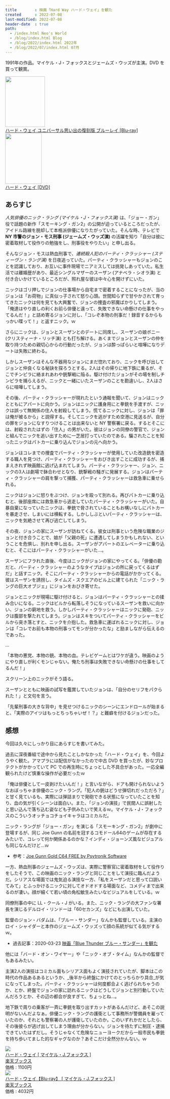 ```yaml
---
title        : 映画「Hard Way ハード・ウェイ」を観た
created      : 2022-07-08
last-modified: 2022-07-08
header-date  : true
path:
  - /index.html Neo's World
  - /blog/index.html Blog
  - /blog/2022/index.html 2022年
  - /blog/2022/07/index.html 07月
---
```


1991年の作品。マイケル・J・フォックスとジェームズ・ウッズが主演。DVD を買って観賞。

<div class="ad-amazon">
  <div class="ad-amazon-image">
    <a href="https://www.amazon.co.jp/dp/B0142J2J3A?tag=neos21-22&amp;linkCode=osi&amp;th=1&amp;psc=1">
      <img src="https://m.media-amazon.com/images/I/61CgxH0rBkL._SL160_.jpg" width="125" height="160">
    </a>
  </div>
  <div class="ad-amazon-info">
    <div class="ad-amazon-title">
      <a href="https://www.amazon.co.jp/dp/B0142J2J3A?tag=neos21-22&amp;linkCode=osi&amp;th=1&amp;psc=1">ハード・ウェイ ユニバーサル思い出の復刻版 ブルーレイ [Blu-ray]</a>
    </div>
  </div>
</div>

<div class="ad-amazon">
  <div class="ad-amazon-image">
    <a href="https://www.amazon.co.jp/dp/B00FSDELB8?tag=neos21-22&amp;linkCode=osi&amp;th=1&amp;psc=1">
      <img src="https://m.media-amazon.com/images/I/515lnUmcLYL._SL160_.jpg" width="115" height="160">
    </a>
  </div>
  <div class="ad-amazon-info">
    <div class="ad-amazon-title">
      <a href="https://www.amazon.co.jp/dp/B00FSDELB8?tag=neos21-22&amp;linkCode=osi&amp;th=1&amp;psc=1">ハード・ウェイ [DVD]</a>
    </div>
  </div>
</div>

## あらすじ

_人気俳優のニック・ラング (マイケル・J・フォックス演)_ は、「ジョー・ガン」役で話題の新作「スモーキング・ガン2」の公開が迫っているところだったが、アイドル路線を脱却して本格派俳優になりたがっていた。そんな時、テレビで **NY 市警のジョン・モス刑事 (ジェームズ・ウッズ演)** の活躍を知り「自分は彼に密着取材して役作りの勉強をし、刑事役をやりたい」と申し出る。

そんなジョン・モスは熱血刑事で、_連続殺人犯のパーティ・クラッシャー (スティーヴン・ラング演)_ を日夜追っていた。パーティ・クラッシャーもジョンのことを認識しており、お互いに事件現場でニアミスしては挑発しあっていた。私生活では離婚歴があり、最近シングルマザーのスーザン (アナベラ・シオラ演) と付き合いかけているところだが、照れ屋な彼は中々心を開けずにいた。

ニックはゴリ押しでジョンの仕事場から自宅まで密着することになったが、当のジョンは「お荷物」に真似っ子されて怒り心頭。世間知らずで甘やかされて育ってきたニックは何を見ても大興奮で、ジョンの捜査の邪魔ばかりしてしまう。「俺達はやり直しの利くお前ら俳優と違って、失敗できない命懸けの仕事をやってるんだ！」と詰め寄るジョンに対し、「コレぞ本物の刑事だ！録音するからもっかい喋って！」と返すニック。ｗ

さらにニックは、ジョンとスーザンとのデートに同席し、スーザンの娘ボニー (クリスティーナ・リッチ演) とも打ち解ける。あくまでジョンとスーザンの仲を取り持つための親切心からの行動だったが、ジョンは酔っぱらいと喧嘩になりデートは失敗に終わる。

しかしスーザンはそんな不器用なジョンにまだ惚れており、ニックを呼び出してジョンと仲良くなる秘訣を探ろうとする。2人はその帰りに地下鉄に乗るが、そこでチンピラに絡まれあわや銃撃戦に陥る。駆け付けたジョンがその場を制しチンピラを捕らえるが、ニックと一緒にいたスーザンのことを勘違いし、2人はさらに喧嘩してしまう。

その後、パーティ・クラッシャーが現れたという通報を聞いて、ジョンはニックとともにアパートに向かう。ジョンはニックに護身用にと拳銃を手渡すが、ニックは誤って無関係の住人を射殺してしまう。慌てるニックに対し、ジョンは「罪は俺が被るから」と説得する。そしてニックを逃がすため空港に見送るが、自分の罪をジョンになすりつけることは出来ないと NY 警察署に戻る。するとそこには、射殺されたはずの「住人」の男がいた。彼はジョンの同僚の警官で、ジョンと組んでニックを追い出すために一芝居打っていたのである。騙されたことを知ったニックはパトカーに乗り込んでジョンの元へ向かう。

ジョンはコレまでの捜査でパーティ・クラッシャーが使用していた改造銃を密造する職人を見つけ、パーティ・クラッシャーをおびき出すことに成功するが、捕まえきれず映画館に逃げ込まれてしまう。パーティ・クラッシャー、ジョン、ニックの3人は劇場で鉢合わせとなり、銃撃戦の騒ぎに発展する。ジョンはパーティ・クラッシャーの肩を撃って捕獲、パーティ・クラッシャーは救急車に乗せられる。

ニックはジョンに怒りをぶつけ、ジョンを殴って別れる。再びパトカーに乗り込むと、後部座席には救急車から逃走していたパーティ・クラッシャーがいた。自暴自棄になっていたニックは、拳銃で脅されていることもお構いなしにパトカーを暴走させ、しまいには横転する。しかししぶといパーティ・クラッシャーは、ニックを気絶させて再び逃亡してしまう。

その夜、ジョンの家にスーザンが訪ねてくる。彼女は刑事という危険な職業のジョンと付き合うことで、娘が「父親の死」に遭遇してしまうかもしれない、ということを危惧し、別れを申し出る。スーザンがアパートのエレベーターに乗り込むと、そこにはパーティ・クラッシャーがいた…。

スーザンにフラれた直後、今度はニックがジョンの家にやってくる。「俳優の勘だと、パーティ・クラッシャーのようなタイプはジョンの所に戻ってくるはずだ」と話すニック。そこにパーティ・クラッシャーからの電話がかかってくる。彼はスーザンを誘拐し、タイムズ・スクエアのビル上に建てられた「ニック・ラングの巨大オブジェ」にジョンをおびき寄せた。

ジョンとニックが現場に駆け付けると、ジョンはパーティ・クラッシャーとの揉み合いになる。ニックはビルから転落しそうになっているスーザンを救いに向かい、ジョンの窮地を救う。しかしパーティ・クラッシャーはニックに発砲、ニックは腹部を撃たれてしまう。ジョンはスキをついてパーティ・クラッシャーをビルから突き落とすと、ニックを介抱した。救急車に運ばれるニックに対し、ジョンは「コレでお前も本物の刑事ってモンが分かったな」と励ましながら伝えるのであった。

…

「本物の悪党、本物の銃、本物の血。テレビゲームとはワケが違う。映画のようにやり直しが利くモンじゃない。俺たち刑事は失敗できない命懸けの仕事をしてるんだ！」

スクリーン上のニックがそう語る。

スーザンとともに映画の試写を鑑賞していたジョンは、「自分のセリフをパクられた！」と文句を言う。

「先輩刑事の大きな背中」を見せつけるニックのシーンにエンドロールが始まると、「実際のアイツはもっとちっちゃいぜ！？」と難癖を付けるジョンだった。

## 感想

今回は久々にしっかり目にあらすじを書いてみた。

過去に深夜番組で途中から見たことしかなかった「ハード・ウェイ」を、今回ようやく観た。アマプラには配信がなかったので中古 DVD を買ったが、妙なプロテクトがかかっていて PC での再生時にちょっとした不具合があった。一応全編観られたけど慎重な操作が必要だったｗ

「俺は俳優として一皮剥けたいんだ！」と言いながら、ドアも開けられないようなおぼっちゃま俳優のニック・ラング。「犯人の銃はどうせ弾切れだっただろ？」と甘く見ているも、実際には弾詰まりで発砲できる状態になっていたことを知り、血の気が引くシーンは面白い。また、「ジョンの演技」で民間人に誤射したと思い込んで落ち込む姿なども子供みたいで笑えるｗ。マイケル・J・フォックスのこういうオッチョコチョイキャラはコミカルだ。

ニック・ラングが「ジョー・ガン」を演じる「スモーキング・ガン2」が劇中に登場するが、同じ Joe Gunn の名前を冠するコモドール64のゲームが存在するみたいで、コレって何か関係あるのかな？インディ・ジョーンズ風なビジュアルも同じなんだけど…ｗ

- 参考：[Joe Gunn Gold C64 FREE by Psytronik Software](https://psytronik.itch.io/joe-gunn)

一方、熱血刑事のジェームズ・ウッズは、実際に警察官に密着取材をして役作りをしたそうで、この映画のニック・ラングと同じことをして演技に臨んだようだ。シリアスな場面では鬼気迫る演技な一方、「私をスーザンだと思って口説いてみて」とふっかけるニックに対してオドオドする場面など、コメディまで出来るのが凄い。顔が細くて若い頃の角松敏生みたいなビジュアルをしている。ｗ

同僚刑事の中に LL・クール・J がいる。また、ニック・ラングの大ファンな署長を演じるデルロイ・リンドーは「60セカンズ」などにも出演していた。

監督のジョン・バダムは、「ブルー・サンダー」なんかも監督している。主演のロイ・シャイダーと本作のジェームズ・ウッズって顔の系統が似てる気がするｗ。

- 過去記事：2020-03-23 [映画「Blue Thunder ブルー・サンダー」を観た](/blog/2020/03/23-02.html)

他には「バード・オン・ワイヤー」や「ニック・オブ・タイム」なんかの監督でもあるみたい。

主演2人の演技はコミカル面もシリアス面もよく演技されていたが、脚本はこの時代の作品あるあるというか、_後半から終盤にかけてのとっちらかり具合_が気になってしまった。パーティ・クラッシャーは何度都合よく逃げられちゃうのか、とか、終盤でジョンの家に訪れるニックはどうしてジョンと別行動していたんだろうとか、その辺の都合が良すぎて、ちょっとね…。

地下鉄で周りの乗客が一斉に拳銃を取り出すカットがあるんだけど、あそこの説明がないんだよなぁ。俳優ニック・ラングの護衛として事務所が警備員を雇っていたのか、それとも警察署の人が護衛していたのか。このいずれかだとしたら、その後彼らが逃げ出してしまう理由が分からない。ジョンを待たずに制圧・逮捕できていたはずだし。そうじゃなくて危険なニューヨークだから一般市民も拳銃を持ち歩いてました的なギャグなのか？あそこだけ全然分かんない。ｗ

<div class="ad-rakuten">
  <div class="ad-rakuten-image">
    <a href="https://hb.afl.rakuten.co.jp/hgc/g00q0722.waxyc9ff.g00q0722.waxyd017/?pc=https%3A%2F%2Fitem.rakuten.co.jp%2Fbook%2F12517785%2F&amp;m=http%3A%2F%2Fm.rakuten.co.jp%2Fbook%2Fi%2F16665396%2F">
      <img src="https://thumbnail.image.rakuten.co.jp/@0_mall/book/cabinet/8893/4988102198893.jpg?_ex=128x128">
    </a>
  </div>
  <div class="ad-rakuten-info">
    <div class="ad-rakuten-title">
      <a href="https://hb.afl.rakuten.co.jp/hgc/g00q0722.waxyc9ff.g00q0722.waxyd017/?pc=https%3A%2F%2Fitem.rakuten.co.jp%2Fbook%2F12517785%2F&amp;m=http%3A%2F%2Fm.rakuten.co.jp%2Fbook%2Fi%2F16665396%2F">ハード・ウェイ [ マイケル・J.フォックス ]</a>
    </div>
    <div class="ad-rakuten-shop">
      <a href="https://hb.afl.rakuten.co.jp/hgc/g00q0722.waxyc9ff.g00q0722.waxyd017/?pc=https%3A%2F%2Fwww.rakuten.co.jp%2Fbook%2F&amp;m=http%3A%2F%2Fm.rakuten.co.jp%2Fbook%2F">楽天ブックス</a>
    </div>
    <div class="ad-rakuten-price">価格 : 1100円</div>
  </div>
</div>

<div class="ad-rakuten">
  <div class="ad-rakuten-image">
    <a href="https://hb.afl.rakuten.co.jp/hgc/g00q0722.waxyc9ff.g00q0722.waxyd017/?pc=https%3A%2F%2Fitem.rakuten.co.jp%2Fbook%2F13363468%2F&amp;m=http%3A%2F%2Fm.rakuten.co.jp%2Fbook%2Fi%2F17571180%2F">
      <img src="https://thumbnail.image.rakuten.co.jp/@0_mall/book/cabinet/3392/4988102343392.jpg?_ex=128x128">
    </a>
  </div>
  <div class="ad-rakuten-info">
    <div class="ad-rakuten-title">
      <a href="https://hb.afl.rakuten.co.jp/hgc/g00q0722.waxyc9ff.g00q0722.waxyd017/?pc=https%3A%2F%2Fitem.rakuten.co.jp%2Fbook%2F13363468%2F&amp;m=http%3A%2F%2Fm.rakuten.co.jp%2Fbook%2Fi%2F17571180%2F">ハード・ウェイ【Blu-ray】 [ マイケル・J.フォックス ]</a>
    </div>
    <div class="ad-rakuten-shop">
      <a href="https://hb.afl.rakuten.co.jp/hgc/g00q0722.waxyc9ff.g00q0722.waxyd017/?pc=https%3A%2F%2Fwww.rakuten.co.jp%2Fbook%2F&amp;m=http%3A%2F%2Fm.rakuten.co.jp%2Fbook%2F">楽天ブックス</a>
    </div>
    <div class="ad-rakuten-price">価格 : 4032円</div>
  </div>
</div>
